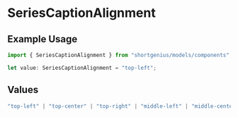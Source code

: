 # SeriesCaptionAlignment

## Example Usage

```typescript
import { SeriesCaptionAlignment } from "shortgenius/models/components";

let value: SeriesCaptionAlignment = "top-left";
```

## Values

```typescript
"top-left" | "top-center" | "top-right" | "middle-left" | "middle-center" | "middle-right" | "bottom-left" | "bottom-center" | "bottom-right"
```